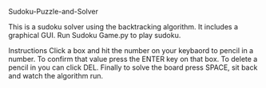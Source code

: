 Sudoku-Puzzle-and-Solver

This is a sudoku solver using the backtracking algorithm. It includes a graphical GUI.
Run Sudoku Game.py to play sudoku.

Instructions
Click a box and hit the number on your keybaord to pencil in a number. To confirm that value press the ENTER key on that box. To delete a pencil in you can click DEL.
Finally to solve the board press SPACE, sit back and watch the algorithm run.
